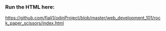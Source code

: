 ### Run the HTML here:
https://github.com/fiali1/odinProject/blob/master/web_development_101/rock_paper_scissors/index.html

